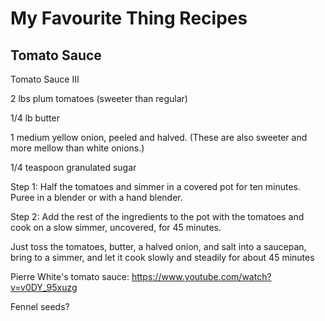 # My Favourite Thing Recipes

## Tomato Sauce


Tomato Sauce III

2 lbs plum tomatoes (sweeter than regular)

1/4 lb butter

1 medium yellow onion, peeled and halved. (These are also sweeter and more mellow than white onions.)

1/4 teaspoon granulated sugar

Step 1: Half the tomatoes and simmer in a covered pot for ten minutes. Puree in a blender or with a hand blender.

Step 2: Add the rest of the ingredients to the pot with the tomatoes and cook on a slow simmer, uncovered, for 45 minutes.

Just toss the tomatoes, butter, a halved onion, and salt into a saucepan, bring to a simmer, and let it cook slowly and steadily for about 45 minutes

Pierre White's tomato sauce: https://www.youtube.com/watch?v=v0DY_95xuzg

Fennel seeds?

